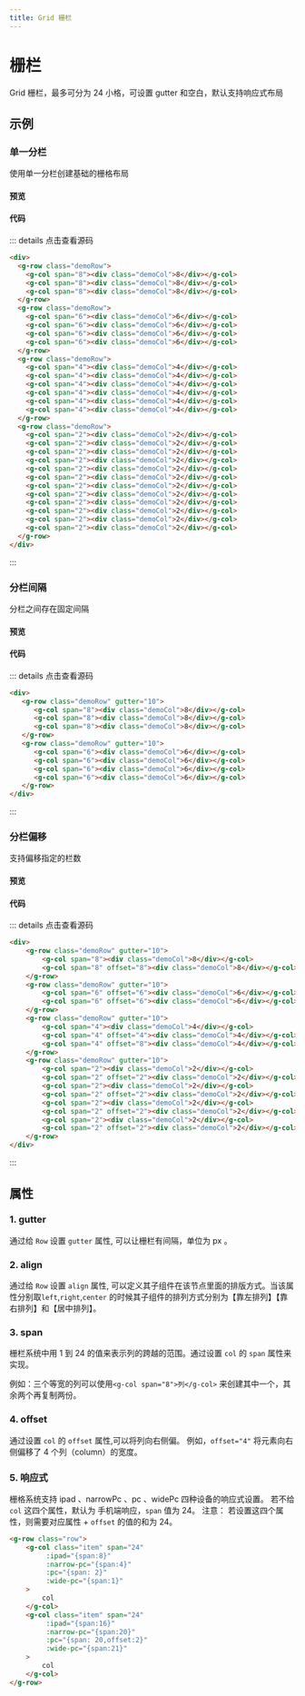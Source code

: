 ```yaml
---
title: Grid 栅栏
---
```


# 栅栏

Grid 栅栏，最多可分为 24 小格，可设置 gutter 和空白，默认支持响应式布局

## 示例
### 单一分栏

使用单一分栏创建基础的栅格布局

#### 预览

<ClientOnly>
<grid-demo-1></grid-demo-1>
</ClientOnly>

#### 代码
::: details 点击查看源码
```html
<div>
  <g-row class="demoRow">
    <g-col span="8"><div class="demoCol">8</div></g-col>
    <g-col span="8"><div class="demoCol">8</div></g-col>
    <g-col span="8"><div class="demoCol">8</div></g-col>
  </g-row>
  <g-row class="demoRow">
    <g-col span="6"><div class="demoCol">6</div></g-col>
    <g-col span="6"><div class="demoCol">6</div></g-col>
    <g-col span="6"><div class="demoCol">6</div></g-col>
    <g-col span="6"><div class="demoCol">6</div></g-col>
  </g-row>
  <g-row class="demoRow">
    <g-col span="4"><div class="demoCol">4</div></g-col>
    <g-col span="4"><div class="demoCol">4</div></g-col>
    <g-col span="4"><div class="demoCol">4</div></g-col>
    <g-col span="4"><div class="demoCol">4</div></g-col>
    <g-col span="4"><div class="demoCol">4</div></g-col>
    <g-col span="4"><div class="demoCol">4</div></g-col>
  </g-row>
  <g-row class="demoRow">
    <g-col span="2"><div class="demoCol">2</div></g-col>
    <g-col span="2"><div class="demoCol">2</div></g-col>
    <g-col span="2"><div class="demoCol">2</div></g-col>
    <g-col span="2"><div class="demoCol">2</div></g-col>
    <g-col span="2"><div class="demoCol">2</div></g-col>
    <g-col span="2"><div class="demoCol">2</div></g-col>
    <g-col span="2"><div class="demoCol">2</div></g-col>
    <g-col span="2"><div class="demoCol">2</div></g-col>
    <g-col span="2"><div class="demoCol">2</div></g-col>
    <g-col span="2"><div class="demoCol">2</div></g-col>
    <g-col span="2"><div class="demoCol">2</div></g-col>
    <g-col span="2"><div class="demoCol">2</div></g-col>
  </g-row>
</div>
```
:::

### 分栏间隔

分栏之间存在固定间隔

#### 预览

<ClientOnly>
<grid-demo-2></grid-demo-2>
</ClientOnly>

#### 代码
::: details 点击查看源码
```html
<div>
   <g-row class="demoRow" gutter="10">
      <g-col span="8"><div class="demoCol">8</div></g-col>
      <g-col span="8"><div class="demoCol">8</div></g-col>
      <g-col span="8"><div class="demoCol">8</div></g-col>
   </g-row>
   <g-row class="demoRow" gutter="10">
      <g-col span="6"><div class="demoCol">6</div></g-col>
      <g-col span="6"><div class="demoCol">6</div></g-col>
      <g-col span="6"><div class="demoCol">6</div></g-col>
      <g-col span="6"><div class="demoCol">6</div></g-col>
   </g-row>
</div>
```
:::

### 分栏偏移

支持偏移指定的栏数

#### 预览

<ClientOnly>
<grid-demo-3></grid-demo-3>
</ClientOnly>

#### 代码
::: details 点击查看源码
```html
<div>
    <g-row class="demoRow" gutter="10">
        <g-col span="8"><div class="demoCol">8</div></g-col>
        <g-col span="8" offset="8"><div class="demoCol">8</div></g-col>
    </g-row>
    <g-row class="demoRow" gutter="10">
        <g-col span="6" offset="6"><div class="demoCol">6</div></g-col>
        <g-col span="6" offset="6"><div class="demoCol">6</div></g-col>
    </g-row>
    <g-row class="demoRow" gutter="10">
        <g-col span="4"><div class="demoCol">4</div></g-col>
        <g-col span="4" offset="4"><div class="demoCol">4</div></g-col>
        <g-col span="4" offset="8"><div class="demoCol">4</div></g-col>
    </g-row>
    <g-row class="demoRow" gutter="10">
        <g-col span="2"><div class="demoCol">2</div></g-col>
        <g-col span="2" offset="2"><div class="demoCol">2</div></g-col>
        <g-col span="2"><div class="demoCol">2</div></g-col>
        <g-col span="2" offset="2"><div class="demoCol">2</div></g-col>
        <g-col span="2"><div class="demoCol">2</div></g-col>
        <g-col span="2" offset="2"><div class="demoCol">2</div></g-col>
        <g-col span="2"><div class="demoCol">2</div></g-col>
        <g-col span="2" offset="2"><div class="demoCol">2</div></g-col>
    </g-row>
</div>
```
:::

## 属性

### 1. gutter

通过给 `Row` 设置 `gutter` 属性, 可以让栅栏有间隔，单位为 px 。

### 2. align

通过给 `Row` 设置 `align` 属性, 可以定义其子组件在该节点里面的排版方式。当该属性分别取`left`,`right`,`center` 的时候其子组件的排列方式分别为【靠左排列】【靠右排列】和【居中排列】。

### 3. span

栅栏系统中用 1 到 24 的值来表示列的跨越的范围。通过设置 `col` 的 `span` 属性来实现。

例如：三个等宽的列可以使用`<g-col span="8">列</g-col>` 来创建其中一个，其余两个再复制两份。

### 4. offset

通过设置 `col` 的 `offset` 属性,可以将列向右侧偏。
例如，`offset="4"` 将元素向右侧偏移了 4 个列（column）的宽度。

### 5. 响应式

栅格系统支持 ipad 、narrowPc 、pc 、widePc 四种设备的响应式设置。
若不给 `col` 这四个属性，默认为 手机端响应，`span` 值为 24。
注意： 若设置这四个属性，则需要对应属性 + `offset` 的值的和为 24。

```html
<g-row class="row">
    <g-col class="item" span="24"
         :ipad="{span:8}"
         :narrow-pc="{span:4}"
         :pc="{span: 2}"
         :wide-pc="{span:1}"
    >
        col
    </g-col>
    <g-col class="item" span="24"
         :ipad="{span:16}"
         :narrow-pc="{span:20}"
         :pc="{span: 20,offset:2}"
         :wide-pc="{span:21}"
    >
        col
    </g-col>
</g-row>
```
